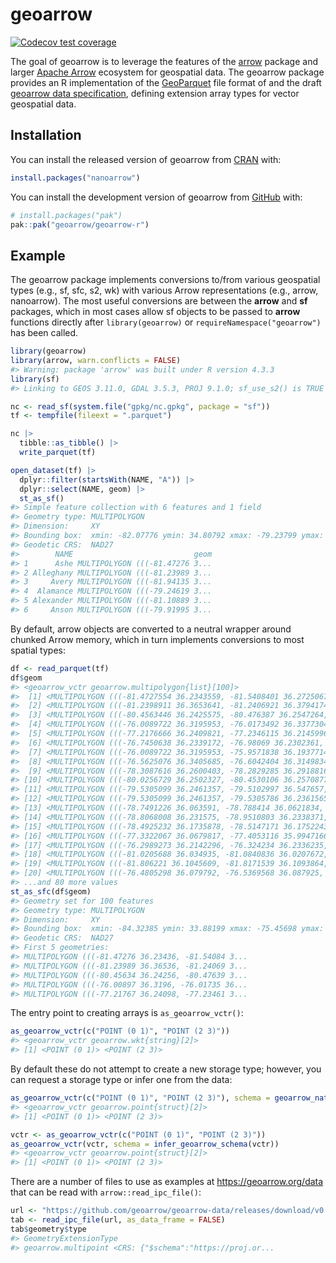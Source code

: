 
<!-- README.md is generated from README.Rmd. Please edit that file -->

# geoarrow

<!-- badges: start -->

[![Codecov test
coverage](https://codecov.io/gh/geoarrow/geoarrow-r/branch/main/graph/badge.svg)](https://app.codecov.io/gh/geoarrow/geoarrow-r?branch=main)
<!-- badges: end -->

The goal of geoarrow is to leverage the features of the
[arrow](https://arrow.apache.org/docs/r/) package and larger [Apache
Arrow](https://arrow.apache.org/) ecosystem for geospatial data. The
geoarrow package provides an R implementation of the
[GeoParquet](https://github.com/opengeospatial/geoparquet) file format
of and the draft [geoarrow data specification](https://geoarrow.org),
defining extension array types for vector geospatial data.

## Installation

You can install the released version of geoarrow from
[CRAN](https://cran.r-project.org/) with:

``` r
install.packages("nanoarrow")
```

You can install the development version of geoarrow from
[GitHub](https://github.com/) with:

``` r
# install.packages("pak")
pak::pak("geoarrow/geoarrow-r")
```

## Example

The geoarrow package implements conversions to/from various geospatial
types (e.g., sf, sfc, s2, wk) with various Arrow representations (e.g.,
arrow, nanoarrow). The most useful conversions are between the **arrow**
and **sf** packages, which in most cases allow sf objects to be passed
to **arrow** functions directly after `library(geoarrow)` or
`requireNamespace("geoarrow")` has been called.

``` r
library(geoarrow)
library(arrow, warn.conflicts = FALSE)
#> Warning: package 'arrow' was built under R version 4.3.3
library(sf)
#> Linking to GEOS 3.11.0, GDAL 3.5.3, PROJ 9.1.0; sf_use_s2() is TRUE

nc <- read_sf(system.file("gpkg/nc.gpkg", package = "sf"))
tf <- tempfile(fileext = ".parquet")

nc |> 
  tibble::as_tibble() |> 
  write_parquet(tf)

open_dataset(tf) |> 
  dplyr::filter(startsWith(NAME, "A")) |>
  dplyr::select(NAME, geom) |> 
  st_as_sf()
#> Simple feature collection with 6 features and 1 field
#> Geometry type: MULTIPOLYGON
#> Dimension:     XY
#> Bounding box:  xmin: -82.07776 ymin: 34.80792 xmax: -79.23799 ymax: 36.58965
#> Geodetic CRS:  NAD27
#>        NAME                           geom
#> 1      Ashe MULTIPOLYGON (((-81.47276 3...
#> 2 Alleghany MULTIPOLYGON (((-81.23989 3...
#> 3     Avery MULTIPOLYGON (((-81.94135 3...
#> 4  Alamance MULTIPOLYGON (((-79.24619 3...
#> 5 Alexander MULTIPOLYGON (((-81.10889 3...
#> 6     Anson MULTIPOLYGON (((-79.91995 3...
```

By default, arrow objects are converted to a neutral wrapper around
chunked Arrow memory, which in turn implements conversions to most
spatial types:

``` r
df <- read_parquet(tf)
df$geom
#> <geoarrow_vctr geoarrow.multipolygon{list}[100]>
#>  [1] <MULTIPOLYGON (((-81.4727554 36.2343559, -81.5408401 36.2725067, -81.56>
#>  [2] <MULTIPOLYGON (((-81.2398911 36.3653641, -81.2406921 36.3794174, -81.26>
#>  [3] <MULTIPOLYGON (((-80.4563446 36.2425575, -80.476387 36.2547264, -80.536>
#>  [4] <MULTIPOLYGON (((-76.0089722 36.3195953, -76.0173492 36.3377304, -76.03>
#>  [5] <MULTIPOLYGON (((-77.2176666 36.2409821, -77.2346115 36.2145996, -77.29>
#>  [6] <MULTIPOLYGON (((-76.7450638 36.2339172, -76.98069 36.2302361, -76.9947>
#>  [7] <MULTIPOLYGON (((-76.0089722 36.3195953, -75.9571838 36.1937714, -75.98>
#>  [8] <MULTIPOLYGON (((-76.5625076 36.3405685, -76.6042404 36.3149834, -76.64>
#>  [9] <MULTIPOLYGON (((-78.3087616 36.2600403, -78.2829285 36.2918816, -78.32>
#> [10] <MULTIPOLYGON (((-80.0256729 36.2502327, -80.4530106 36.2570877, -80.43>
#> [11] <MULTIPOLYGON (((-79.5305099 36.2461357, -79.5102997 36.547657, -79.217>
#> [12] <MULTIPOLYGON (((-79.5305099 36.2461357, -79.5305786 36.2361565, -80.02>
#> [13] <MULTIPOLYGON (((-78.7491226 36.063591, -78.788414 36.0621834, -78.8040>
#> [14] <MULTIPOLYGON (((-78.8068008 36.231575, -78.9510803 36.2338371, -79.159>
#> [15] <MULTIPOLYGON (((-78.4925232 36.1735878, -78.5147171 36.1752243, -78.51>
#> [16] <MULTIPOLYGON (((-77.3322067 36.0679817, -77.4053116 35.9947166, -77.42>
#> [17] <MULTIPOLYGON (((-76.2989273 36.2142296, -76.324234 36.2336235, -76.372>
#> [18] <MULTIPOLYGON (((-81.0205688 36.034935, -81.0840836 36.0207672, -81.124>
#> [19] <MULTIPOLYGON (((-81.806221 36.1045609, -81.8171539 36.1093864, -81.822>
#> [20] <MULTIPOLYGON (((-76.4805298 36.079792, -76.5369568 36.087925, -76.5755>
#> ...and 80 more values
st_as_sfc(df$geom)
#> Geometry set for 100 features 
#> Geometry type: MULTIPOLYGON
#> Dimension:     XY
#> Bounding box:  xmin: -84.32385 ymin: 33.88199 xmax: -75.45698 ymax: 36.58965
#> Geodetic CRS:  NAD27
#> First 5 geometries:
#> MULTIPOLYGON (((-81.47276 36.23436, -81.54084 3...
#> MULTIPOLYGON (((-81.23989 36.36536, -81.24069 3...
#> MULTIPOLYGON (((-80.45634 36.24256, -80.47639 3...
#> MULTIPOLYGON (((-76.00897 36.3196, -76.01735 36...
#> MULTIPOLYGON (((-77.21767 36.24098, -77.23461 3...
```

The entry point to creating arrays is `as_geoarrow_vctr()`:

``` r
as_geoarrow_vctr(c("POINT (0 1)", "POINT (2 3)"))
#> <geoarrow_vctr geoarrow.wkt{string}[2]>
#> [1] <POINT (0 1)> <POINT (2 3)>
```

By default these do not attempt to create a new storage type; however,
you can request a storage type or infer one from the data:

``` r
as_geoarrow_vctr(c("POINT (0 1)", "POINT (2 3)"), schema = geoarrow_native("POINT"))
#> <geoarrow_vctr geoarrow.point{struct}[2]>
#> [1] <POINT (0 1)> <POINT (2 3)>

vctr <- as_geoarrow_vctr(c("POINT (0 1)", "POINT (2 3)"))
as_geoarrow_vctr(vctr, schema = infer_geoarrow_schema(vctr))
#> <geoarrow_vctr geoarrow.point{struct}[2]>
#> [1] <POINT (0 1)> <POINT (2 3)>
```

There are a number of files to use as examples at
<https://geoarrow.org/data> that can be read with
`arrow::read_ipc_file()`:

``` r
url <- "https://github.com/geoarrow/geoarrow-data/releases/download/v0.1.0/ns-water-basin_point.arrow"
tab <- read_ipc_file(url, as_data_frame = FALSE)
tab$geometry$type
#> GeometryExtensionType
#> geoarrow.multipoint <CRS: {"$schema":"https://proj.or...
```
